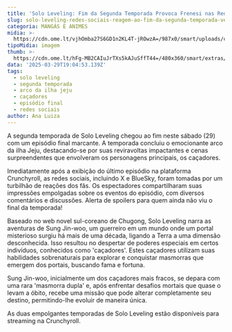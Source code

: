 ```yaml
---
title: 'Solo Leveling: Fim da Segunda Temporada Provoca Frenesi nas Redes Sociais'
slug: solo-leveling-redes-sociais-reagem-ao-fim-da-segunda-temporada-veja
categoria: MANGÁS E ANIMES
midia: >-
  https://cdn.ome.lt/vjhOmba27S6GD1n2KL4T-jROwzA=/987x0/smart/uploads/conteudo/fotos/sololevelingvariante.jpg
tipoMidia: imagem
thumb: >-
  https://cdn.ome.lt/hFg-MB2CAIuJrTXs5kAJuSffT44=/480x360/smart/extras/conteudos/sololevelingvariante.jpg
data: '2025-03-29T19:04:53.139Z'
tags:
  - solo leveling
  - segunda temporada
  - arco da ilha jeju
  - caçadores
  - episódio final
  - redes sociais
author: Ana Luiza
---
```


A segunda temporada de Solo Leveling chegou ao fim neste sábado (29) com um episódio final marcante. A temporada concluiu o emocionante arco da ilha Jeju, destacando-se por suas reviravoltas impactantes e cenas surpreendentes que envolveram os personagens principais, os caçadores.

Imediatamente após a exibição do último episódio na plataforma Crunchyroll, as redes sociais, incluindo X e BlueSky, foram tomadas por um turbilhão de reações dos fãs. Os espectadores compartilharam suas impressões empolgadas sobre os eventos do episódio, com diversos comentários e discussões. Alerta de spoilers para quem ainda não viu o final da temporada!

Baseado no web novel sul-coreano de Chugong, Solo Leveling narra as aventuras de Sung Jin-woo, um guerreiro em um mundo onde um portal misterioso surgiu há mais de uma década, ligando a Terra a uma dimensão desconhecida. Isso resultou no despertar de poderes especiais em certos indivíduos, conhecidos como 'caçadores'. Estes caçadores utilizam suas habilidades sobrenaturais para explorar e conquistar masmorras que emergem dos portais, buscando fama e fortuna.

Sung Jin-woo, inicialmente um dos caçadores mais fracos, se depara com uma rara 'masmorra dupla' e, após enfrentar desafios mortais que quase o levam a óbito, recebe uma missão que pode alterar completamente seu destino, permitindo-lhe evoluir de maneira única.

As duas empolgantes temporadas de Solo Leveling estão disponíveis para streaming na Crunchyroll.
